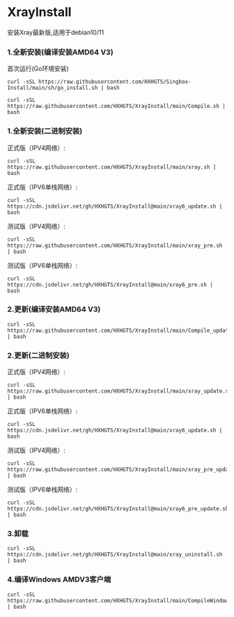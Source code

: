 # XrayInstall

安装Xray最新版,适用于debian10/11

### 1.全新安装(编译安装AMD64 V3)

首次运行(Go环境安装)

```
curl -sSL https://raw.githubusercontent.com/HXHGTS/Singbox-Install/main/sh/go_install.sh | bash
```

```
curl -sSL https://raw.githubusercontent.com/HXHGTS/XrayInstall/main/Compile.sh | bash
```

### 1.全新安装(二进制安装)

正式版（IPV4网络）:

```
curl -sSL https://raw.githubusercontent.com/HXHGTS/XrayInstall/main/xray.sh | bash
```

正式版（IPV6单栈网络）:

```
curl -sSL https://cdn.jsdelivr.net/gh/HXHGTS/XrayInstall@main/xray6_update.sh | bash
```

测试版（IPV4网络）:

```
curl -sSL https://raw.githubusercontent.com/HXHGTS/XrayInstall/main/xray_pre.sh | bash
```

测试版（IPV6单栈网络）:

```
curl -sSL https://cdn.jsdelivr.net/gh/HXHGTS/XrayInstall@main/xray6_pre.sh | bash
```

### 2.更新(编译安装AMD64 V3)

```
curl -sSL https://raw.githubusercontent.com/HXHGTS/XrayInstall/main/Compile_update.sh | bash
```

### 2.更新(二进制安装)

正式版（IPV4网络）:

```
curl -sSL https://raw.githubusercontent.com/HXHGTS/XrayInstall/main/xray_update.sh | bash
```

正式版（IPV6单栈网络）:

```
curl -sSL https://cdn.jsdelivr.net/gh/HXHGTS/XrayInstall@main/xray6_update.sh | bash
```

测试版（IPV4网络）:

```
curl -sSL https://raw.githubusercontent.com/HXHGTS/XrayInstall/main/xray_pre_update.sh | bash
```

测试版（IPV6单栈网络）:

```
curl -sSL https://cdn.jsdelivr.net/gh/HXHGTS/XrayInstall@main/xray6_pre_update.sh | bash
```

### 3.卸载

```
curl -sSL https://cdn.jsdelivr.net/gh/HXHGTS/XrayInstall@main/xray_uninstall.sh | bash
```

### 4.编译Windows AMDV3客户端

```
curl -sSL https://raw.githubusercontent.com/HXHGTS/XrayInstall/main/CompileWindowsClient.sh | bash
```
